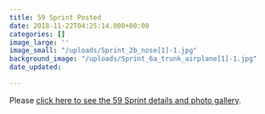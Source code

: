 ```yaml
---
title: 59 Sprint Posted
date: 2018-11-22T04:25:14.000+00:00
categories: []
image_large: ''
image_small: "/uploads/Sprint_2b_nose[1]-1.jpg"
background_image: "/uploads/Sprint_6a_trunk_airplane[1]-1.jpg"
date_updated: 

---
```

Please [click here to see the 59 Sprint details and photo gallery](/offers/sprint/).
